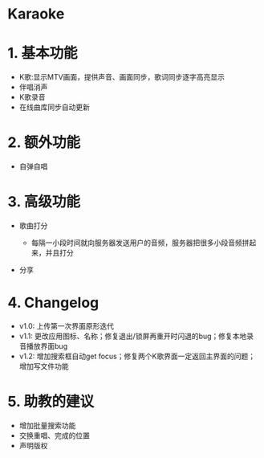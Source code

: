 # Karaoke

# 1. 基本功能

- K歌:显示MTV画面，提供声音、画面同步，歌词同步逐字高亮显示
- 伴唱消声
- K歌录音
- 在线曲库同步自动更新

# 2. 额外功能

- 自弹自唱

# 3. 高级功能

- 歌曲打分
  - 每隔一小段时间就向服务器发送用户的音频，服务器把很多小段音频拼起来，并且打分

- 分享

# 4. Changelog

- v1.0: 上传第一次界面原形迭代
- v1.1: 更改应用图标、名称；修复退出/锁屏再重开时闪退的bug；修复本地录音播放界面bug
- v1.2: 增加搜索框自动get focus；修复两个K歌界面一定返回主界面的问题；增加写文件功能

# 5. 助教的建议

- 增加批量搜索功能
- 交换重唱、完成的位置
- 声明版权